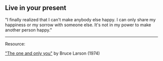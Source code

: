 ## Live in your present

"I finally realized that I can't make anybody else happy. I can only share my happiness or my sorrow with someone else. 
It's not in my power to make another person happy."

_____
Resource: 

["The one and only you"](https://openlibrary.org/works/OL4128254W/The_one_and_only_you) by Bruce Larson (1974)
